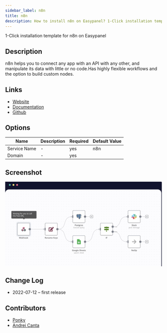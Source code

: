 ```yaml
---
sidebar_label: n8n
title: n8n
description: How to install n8n on Easypanel? 1-Click installation template for n8n on Easypanel
---
```


<!-- generated -->

1-Click installation template for n8n on Easypanel

## Description

n8n helps you to connect any app with an API with any other, and manipulate its data with little or no code.Has highly flexible workflows and the option to build custom nodes.

## Links

- [Website](https://n8n.io/)
- [Documentation](https://docs.n8n.io/)
- [Github](https://github.com/n8n-io/n8n)

## Options

Name | Description | Required | Default Value
-|-|-|-
Service Name | - | yes | n8n
Domain | - | yes | 

## Screenshot

![n8n Screenshot](./screenshot.png)

## Change Log

- 2022-07-12 – first release

## Contributors

- [Ponky](https://github.com/Ponkhy)
- [Andrei Canta](https://github.com/deiucanta)

